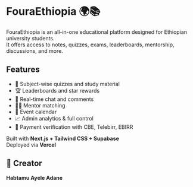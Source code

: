 # FouraEthiopia 🌍📚

FouraEthiopia is an all-in-one educational platform designed for Ethiopian university students.  
It offers access to notes, quizzes, exams, leaderboards, mentorship, discussions, and more.

## Features
- 📘 Subject-wise quizzes and study material
- 🏆 Leaderboards and star rewards
- 💬 Real-time chat and comments
- 🧑‍🏫 Mentor matching
- 📅 Event calendar
- 📈 Admin analytics & full control
- 💸 Payment verification with CBE, Telebirr, EBIRR

Built with **Next.js + Tailwind CSS + Supabase**  
Deployed via **Vercel**

## 👤 Creator
**Habtamu Ayele Adane**
